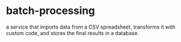 # batch-processing
 a service that imports data from a CSV spreadsheet, transforms it with custom code, and stores the final results in a database.
